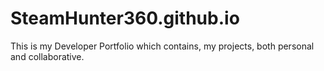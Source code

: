 # SteamHunter360.github.io
This is my Developer Portfolio which contains, my projects, both personal and collaborative.
